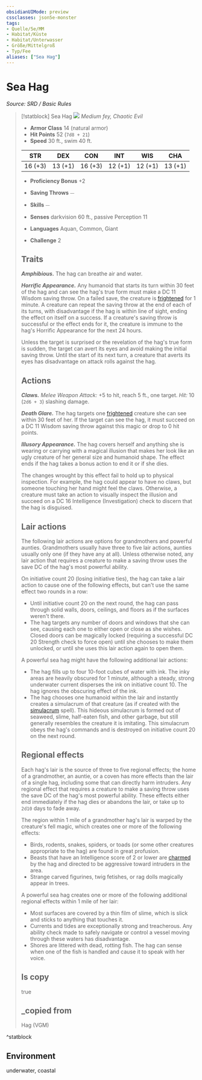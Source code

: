 ```yaml
---
obsidianUIMode: preview
cssclasses: json5e-monster
tags:
- Quelle/5e/MM
- Habitat/Küste
- Habitat/Unterwasser
- Größe/Mittelgroß
- Typ/Fee
aliases: ["Sea Hag"]
---
```

# Sea Hag
*Source: SRD / Basic Rules*  

> [!statblock] Sea Hag
> ![](compendium/bestiary/fey/token/sea-hag.png#token)
> *Medium fey, Chaotic Evil*
> 
> - **Armor Class** 14  (natural armor)
> - **Hit Points** 52 (`7d8 + 21`)
> - **Speed** 30 ft., swim 40 ft.
> 
> |STR|DEX|CON|INT|WIS|CHA|
> |:---:|:---:|:---:|:---:|:---:|:---:|
> |16 (+3)|13 (+1)|16 (+3)|12 (+1)|12 (+1)|13 (+1)|
> 
> - **Proficiency Bonus** +2
> - **Saving Throws** ⏤
> - **Skills** ⏤
> - **Senses** darkvision 60 ft., passive Perception 11
> 
> - **Languages** Aquan, Common, Giant
> - **Challenge** 2
> 
> ## Traits
> 
> ***Amphibious.*** The hag can breathe air and water.
> 
> ***Horrific Appearance.*** Any humanoid that starts its turn within 30 feet of the hag and can see the hag's true form must make a DC 11 Wisdom saving throw. On a failed save, the creature is [frightened](rules/conditions.md#frightened) for 1 minute. A creature can repeat the saving throw at the end of each of its turns, with disadvantage if the hag is within line of sight, ending the effect on itself on a success. If a creature's saving throw is successful or the effect ends for it, the creature is immune to the hag's Horrific Appearance for the next 24 hours.
> 
> Unless the target is surprised or the revelation of the hag's true form is sudden, the target can avert its eyes and avoid making the initial saving throw. Until the start of its next turn, a creature that averts its eyes has disadvantage on attack rolls against the hag.
> 
> ## Actions
> 
> ***Claws.*** *Melee Weapon Attack:* +5 to hit, reach 5 ft., one target. *Hit:* 10 (`2d6 + 3`) slashing damage.
> 
> ***Death Glare.*** The hag targets one [frightened](rules/conditions.md#frightened) creature she can see within 30 feet of her. If the target can see the hag, it must succeed on a DC 11 Wisdom saving throw against this magic or drop to 0 hit points.
> 
> ***Illusory Appearance.*** The hag covers herself and anything she is wearing or carrying with a magical illusion that makes her look like an ugly creature of her general size and humanoid shape. The effect ends if the hag takes a bonus action to end it or if she dies.
> 
> The changes wrought by this effect fail to hold up to physical inspection. For example, the hag could appear to have no claws, but someone touching her hand might feel the claws. Otherwise, a creature must take an action to visually inspect the illusion and succeed on a DC 16 Intelligence (Investigation) check to discern that the hag is disguised.
> 
> ## Lair actions
> 
> The following lair actions are options for grandmothers and powerful aunties. Grandmothers usually have three to five lair actions, aunties usually only one (if they have any at all). Unless otherwise noted, any lair action that requires a creature to make a saving throw uses the save DC of the hag's most powerful ability.
> 
> On initiative count 20 (losing initiative ties), the hag can take a lair action to cause one of the following effects, but can't use the same effect two rounds in a row:
> 
> - Until initiative count 20 on the next round, the hag can pass through solid walls, doors, ceilings, and floors as if the surfaces weren't there.  
> - The hag targets any number of doors and windows that she can see, causing each one to either open or close as she wishes. Closed doors can be magically locked (requiring a successful DC 20 Strength check to force open) until she chooses to make them unlocked, or until she uses this lair action again to open them.  
> 
> A powerful sea hag might have the following additional lair actions:
> 
> - The hag fills up to four 10-foot cubes of water with ink. The inky areas are heavily obscured for 1 minute, although a steady, strong underwater current disperses the ink on initiative count 10. The hag ignores the obscuring effect of the ink.  
> - The hag chooses one humanoid within the lair and instantly creates a simulacrum of that creature (as if created with the [simulacrum](compendium/spells/simulacrum.md) spell). This hideous simulacrum is formed out of seaweed, slime, half-eaten fish, and other garbage, but still generally resembles the creature it is imitating. This simulacrum obeys the hag's commands and is destroyed on initiative count 20 on the next round.  
> 
> ## Regional effects
> 
> Each hag's lair is the source of three to five regional effects; the home of a grandmother, an auntie, or a coven has more effects than the lair of a single hag, including some that can directly harm intruders. Any regional effect that requires a creature to make a saving throw uses the save DC of the hag's most powerful ability. These effects either end immediately if the hag dies or abandons the lair, or take up to `2d10` days to fade away.
> 
> The region within 1 mile of a grandmother hag's lair is warped by the creature's fell magic, which creates one or more of the following effects:
> 
> - Birds, rodents, snakes, spiders, or toads (or some other creatures appropriate to the hag) are found in great profusion.  
> - Beasts that have an Intelligence score of 2 or lower are [charmed](rules/conditions.md#charmed) by the hag and directed to be aggressive toward intruders in the area.  
> - Strange carved figurines, twig fetishes, or rag dolls magically appear in trees.  
> 
> A powerful sea hag creates one or more of the following additional regional effects within 1 mile of her lair:
> 
> - Most surfaces are covered by a thin film of slime, which is slick and sticks to anything that touches it.  
> - Currents and tides are exceptionally strong and treacherous. Any ability check made to safely navigate or control a vessel moving through these waters has disadvantage.  
> - Shores are littered with dead, rotting fish. The hag can sense when one of the fish is handled and cause it to speak with her voice.  
> 
> ## Is copy
> 
> true
> 
> ## _copied from
> 
> Hag (VGM)
^statblock

## Environment

underwater, coastal